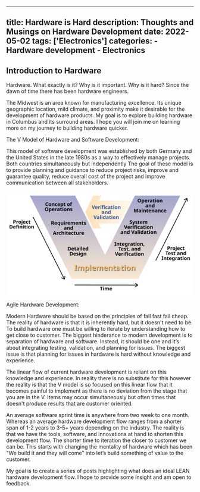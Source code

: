 
---
title: Hardware is Hard 
description: Thoughts and Musings on Hardware Development
date: 2022-05-02
tags: ['Electronics']
categories:
    - Hardware development 
    - Electronics
---
## Introduction to Hardware 

Hardware. What exactly is it? Why is it important. Why is it hard? Since the dawn of time there has been hardware engineers. 

The Midwest is an area known for manufacturing excellence. Its unique geographic location, mild climate, and proximity make it desirable for the development of hardware products. My goal is to explore building hardware in Columbus and its surround areas. I hope you will join me on learning more on my journey to building hardware quicker. 

The V Model of Hardware and Software Development: 

This model of software development was established by both Germany and the United States in the late 1980s as a way to effectively manage projects. Both countries simultaneously but independently The goal of these model is to provide planning and guidance to reduce project risks, improve and guarantee quality, reduce overall cost of the project and improve communication between all stakeholders.


![V Model of Development](Systems_Engineering_Process_II.svg)

Agile Hardware Development: 

Modern Hardware should be based on the principles of fail fast fail cheap. The reality of hardware is that it is inherently hard, but it doesn't need to be. To build hardware one must be willing to iterate by understanding how to get close to customer. The biggest hinderance to modern development is to separation of hardware and software. Instead, it should be one and it’s about integrating testing, validation, and planning for issues. The biggest issue is that planning for issues in hardware is hard without knowledge and experience. 

The linear flow of current hardware development is reliant on this knowledge and experience. In reality there is no substitute for this however the reality is that the V model is so focused on this linear flow that it becomes painful to implement as there is no deviation from the stage that you are in the V. Items may occur simultaneously but often times that doesn't produce results that are customer oriented. 

An average software sprint time is anywhere from two week to one month. Whereas an average hardware development flow ranges from a shorter span of 1-2 years to 3-5+ years depending on the industry. The reality is that we have the tools, software, and innovations at hand to shorten this development flow. The shorter time to iteration the closer to customer we can be. This starts with changing the mentality of hardware which has been "We build it and they will come" into let’s build something of value to the customer.

My goal is to create a series of posts highlighting what does an ideal LEAN hardware development flow. I hope to provide some insight and am open to feedback. 



